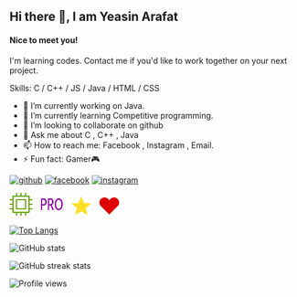 ## Hi there 👋, I am Yeasin Arafat
#### Nice to meet you!

I'm learning codes. Contact me if you'd like to work together on your next project.

Skills: C / C++ / JS / Java /  HTML / CSS

- 🔭 I’m currently working on Java. 
- 🌱 I’m currently learning Competitive programming. 
- 👯 I’m looking to collaborate on github 
- 💬 Ask me about C , C++ , Java 
- 📫 How to reach me: Facebook , Instagram , Email. 
- ⚡ Fun fact: Gamer🎮 


[<img src='https://cdn.jsdelivr.net/npm/simple-icons@3.0.1/icons/github.svg' alt='github' height='40'>](https://github.com/Yeasin112233)  [<img src='https://cdn.jsdelivr.net/npm/simple-icons@3.0.1/icons/facebook.svg' alt='facebook' height='40'>](https://www.facebook.com/https://www.facebook.com/profile.php?id=100022449376804)  [<img src='https://cdn.jsdelivr.net/npm/simple-icons@3.0.1/icons/instagram.svg' alt='instagram' height='40'>](https://www.instagram.com/____yeasin_arafat____/)  

<a href='https://docs.github.com/en/developers'><img src='https://raw.githubusercontent.com/acervenky/animated-github-badges/master/assets/devbadge.gif' width='40' height='40'></a> <a href='https://github.com/pricing'><img src='https://raw.githubusercontent.com/acervenky/animated-github-badges/master/assets/pro.gif' width='40' height='40'></a> <a href='https://stars.github.com/'><img src='https://raw.githubusercontent.com/acervenky/animated-github-badges/master/assets/starbadge.gif' width='35' height='35'></a> <a href='https://docs.github.com/en/github/supporting-the-open-source-community-with-github-sponsors'><img src='https://raw.githubusercontent.com/acervenky/animated-github-badges/master/assets/sponsorbadge.gif' width='35' height='35'></a> 

[![Top Langs](https://github-readme-stats.vercel.app/api/top-langs/?username=Yeasin112233)](https://github.com/anuraghazra/github-readme-stats)

![GitHub stats](https://github-readme-stats.vercel.app/api?username=Yeasin112233&show_icons=true)  

![GitHub streak stats](https://github-readme-streak-stats.herokuapp.com/?user=Yeasin112233)  

![Profile views](https://gpvc.arturio.dev/Yeasin112233)  
